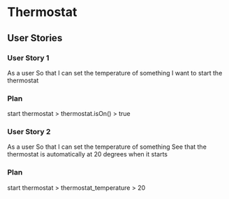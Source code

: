 # Thermostat

## User Stories

### User Story 1
As a user
So that I can set the temperature of something
I want to start the thermostat

### Plan
start thermostat > thermostat.isOn() > true

### User Story 2
As a user
So that I can set the temperature of something
See that the thermostat is automatically at 20 degrees when it starts

### Plan
start thermostat > thermostat_temperature > 20 

